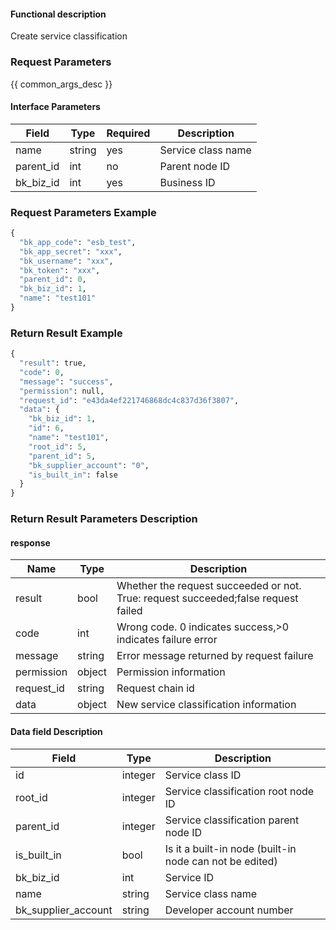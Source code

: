 #### Functional description

Create service classification

### Request Parameters

{{ common_args_desc }}

#### Interface Parameters

| Field                 | Type      | Required	   | Description                 |
|----------------------|------------|--------|-----------------------|
| name            |  string  |yes   | Service class name|
| parent_id         |  int  |no   | Parent node ID|
| bk_biz_id         |  int  |yes   | Business ID |

### Request Parameters Example

```python
{
  "bk_app_code": "esb_test",
  "bk_app_secret": "xxx",
  "bk_username": "xxx",
  "bk_token": "xxx",
  "parent_id": 0,
  "bk_biz_id": 1,
  "name": "test101"
}
```

### Return Result Example

```python
{
  "result": true,
  "code": 0,
  "message": "success",
  "permission": null,
  "request_id": "e43da4ef221746868dc4c837d36f3807",
  "data": {
    "bk_biz_id": 1,
    "id": 6,
    "name": "test101",
    "root_id": 5,
    "parent_id": 5,
    "bk_supplier_account": "0",
    "is_built_in": false
  }
}
```

### Return Result Parameters Description

#### response

| Name| Type| Description|
|---|---|---|
| result | bool |Whether the request succeeded or not. True: request succeeded;false request failed|
| code | int |Wrong code. 0 indicates success,>0 indicates failure error|
| message | string |Error message returned by request failure|
| permission    |  object |Permission information    |
| request_id    |  string |Request chain id    |
| data | object |New service classification information|

#### Data field Description

| Field| Type| Description|
|---|---|---|
|id| integer| Service class ID|
|root_id| integer| Service classification root node ID|
|parent_id| integer| Service classification parent node ID|
|is_built_in| bool| Is it a built-in node (built-in node can not be edited)|
| bk_biz_id    |  int     | Service ID|
| name    |  string     | Service class name|
| bk_supplier_account|  string| Developer account number|
